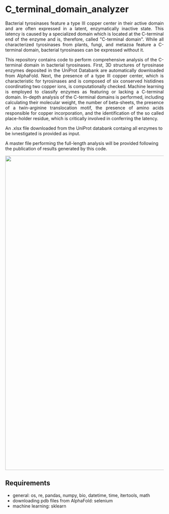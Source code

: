# C_terminal_domain_analyzer

<p style="text-align: justify;">Bacterial tyrosinases feature a type III copper center in their active domain and 
are often expressed in a latent, enzymatically inactive state. 
This latency is caused by a specialized domain which is located at the C-terminal
end of the enzyme and is, therefore, called "C-terminal domain".
While all characterized tyrosinases from plants, fungi, and metazoa feature a 
C-terminal domain, bacterial tyrosinases can be expressed without it.

<p style="text-align: justify;">This repository contains code to perform comprehensive analysis of the C-terminal 
domain in bacterial tyrosinases.
First, 3D structures of tyrosinase enzymes deposited in the UniProt Databank are 
automatically downloaded from AlphaFold. Next, the presence of a type III copper
center, which is characteristic for tyrosinases and is composed of six conserved 
histidines coordinating two copper ions, is computationally checked.
Machine learning is employed to classify enzymes as featuring or lacking a 
C-terminal domain. 
In-depth analysis of the C-terminal domains is performed, including calculating 
their molecular weight, the number of beta-sheets, the presence of a twin-arginine 
translocation motif, the presence of amino acids responsible for copper 
incorporation, and the identification of the so called place-holder residue, which 
is critically involved in conferring the latency.

An .xlsx file downloaded from the UniProt databank containg all enzymes to be ivnestigated 
is provided as input. 

A master file performing the full-length analysis will be provided following the
publication of results generated by this code.</p>

<img src="https://github.com/FelixP91/C_terminal_domain_analyzer/blob/master/Figure.png?raw=true" width="1000" align=center>

## Requirements
- general: os, re, pandas, numpy, bio, datetime, time, itertools, math 
- downloading pdb files from AlphaFold: selenium
- machine learning: sklearn
